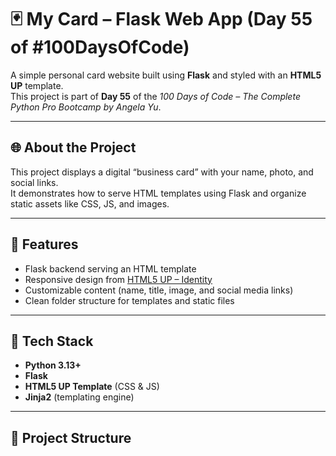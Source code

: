 # 🃏 My Card – Flask Web App (Day 55 of #100DaysOfCode)

A simple personal card website built using **Flask** and styled with an **HTML5 UP** template.  
This project is part of **Day 55** of the *100 Days of Code – The Complete Python Pro Bootcamp by Angela Yu*.

---

## 🌐 About the Project

This project displays a digital “business card” with your name, photo, and social links.  
It demonstrates how to serve HTML templates using Flask and organize static assets like CSS, JS, and images.

---

## 🚀 Features

- Flask backend serving an HTML template  
- Responsive design from [HTML5 UP – Identity](https://html5up.net/identity)  
- Customizable content (name, title, image, and social media links)  
- Clean folder structure for templates and static files  

---

## 🧠 Tech Stack

- **Python 3.13+**
- **Flask**
- **HTML5 UP Template** (CSS & JS)
- **Jinja2** (templating engine)

---

## 📁 Project Structure

